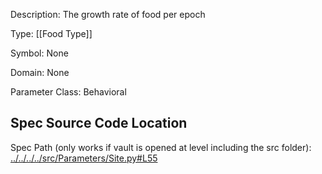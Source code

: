 Description: The growth rate of food per epoch

Type: [[Food Type]]

Symbol: None

Domain: None

Parameter Class: Behavioral

## Spec Source Code Location

Spec Path (only works if vault is opened at level including the src folder): [../../../../src/Parameters/Site.py#L55](../../../../src/Parameters/Site.py#L55)

